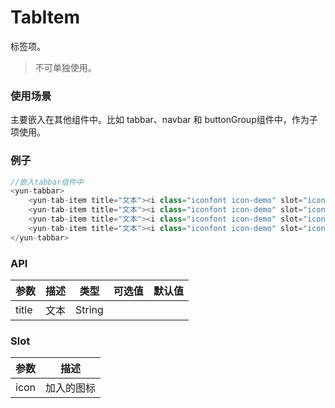 # TabItem

标签项。

> 不可单独使用。

### 使用场景

主要嵌入在其他组件中。比如 tabbar、navbar 和 buttonGroup组件中，作为子项使用。

### 例子

``` javascript
//嵌入tabbar组件中
<yun-tabbar>
    <yun-tab-item title="文本"><i class="iconfont icon-demo" slot="icon"></i></yun-tab-item>
    <yun-tab-item title="文本"><i class="iconfont icon-demo" slot="icon"></i></yun-tab-item>
    <yun-tab-item title="文本"><i class="iconfont icon-demo" slot="icon"></i></yun-tab-item>
    <yun-tab-item title="文本"><i class="iconfont icon-demo" slot="icon"></i></yun-tab-item>
</yun-tabbar>
```

### API

| 参数        | 描述        | 类型        | 可选值       | 默认值       |
| ----       | ----       | ----       | ----       | ----       |
| title |   文本  |   String  |       |       |

### Slot

| 参数        | 描述        |
| ----       | ----       |
| icon      | 加入的图标    |

